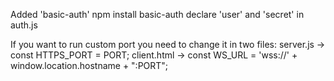 Added 'basic-auth'
  npm install basic-auth
  declare 'user' and 'secret' in auth.js

If you want to run custom port you need to change it in two files:
  server.js   -> const HTTPS_PORT = PORT;
  client.html -> const WS_URL = 'wss://' + window.location.hostname + ":PORT";
